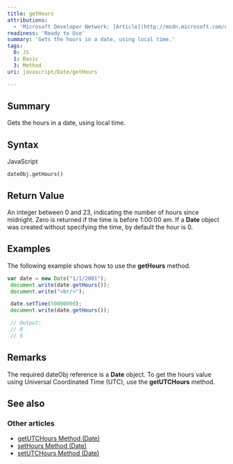 ```yaml
---
title: getHours
attributions:
  - 'Microsoft Developer Network: [Article](http://msdn.microsoft.com/en-us/library/ie/815z9tc9(v=vs.94).aspx)'
readiness: 'Ready to Use'
summary: 'Gets the hours in a date, using local time.'
tags:
  0: JS
  1: Basic
  3: Method
uri: javascript/Date/getHours

---
```

## <span>Summary</span>

Gets the hours in a date, using local time.

## <span>Syntax</span>

<span class="language">JavaScript</span>

    dateObj.getHours()

## <span>Return Value</span>

An integer between 0 and 23, indicating the number of hours since midnight. Zero is returned if the time is before 1:00:00 am. If a **Date** object was created without specifying the time, by default the hour is 0.

## <span>Examples</span>

The following example shows how to use the **getHours** method.

``` js
var date = new Date("1/1/2001");
 document.write(date.getHours());
 document.write("<br/>");

 date.setTime(50000000);
 document.write(date.getHours());

 // Output:
 // 0
 // 5
```

## <span>Remarks</span>

The required dateObj reference is a **Date** object. To get the hours value using Universal Coordinated Time (UTC), use the **getUTCHours** method.

## <span>See also</span>

### <span>Other articles</span>

-   [getUTCHours Method (Date)](/javascript/Date/getUTCHours)
-   [setHours Method (Date)](/javascript/Date/setHours)
-   [setUTCHours Method (Date)](/javascript/Date/setUTCHours)

